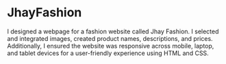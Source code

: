 # JhayFashion
I designed a webpage for a fashion website called Jhay Fashion. I selected and integrated images, created product names, descriptions, and prices. Additionally, I ensured the website was responsive across mobile, laptop, and tablet devices for a user-friendly experience using HTML and CSS.
